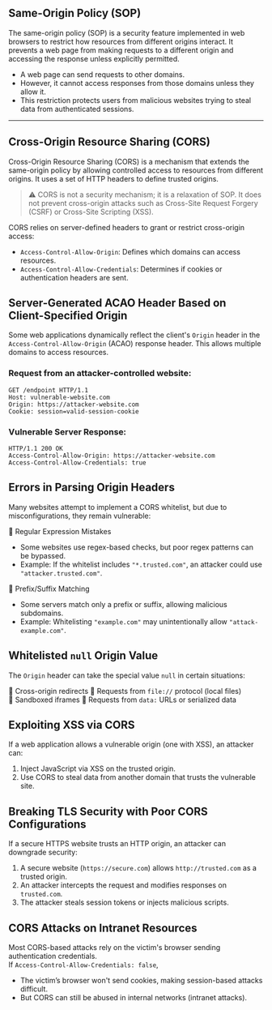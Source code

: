 ## Same-Origin Policy (SOP)

The same-origin policy (SOP) is a security feature implemented in web browsers to restrict how resources from different origins interact. It prevents a web page from making requests to a different origin and accessing the response unless explicitly permitted.  

- A web page can send requests to other domains.  
- However, it cannot access responses from those domains unless they allow it.  
- This restriction protects users from malicious websites trying to steal data from authenticated sessions.  

---

## Cross-Origin Resource Sharing (CORS)

Cross-Origin Resource Sharing (CORS) is a mechanism that extends the same-origin policy by allowing controlled access to resources from different origins. It uses a set of HTTP headers to define trusted origins.  

> ⚠ CORS is not a security mechanism; it is a relaxation of SOP. It does not prevent cross-origin attacks such as Cross-Site Request Forgery (CSRF) or Cross-Site Scripting (XSS).  

CORS relies on server-defined headers to grant or restrict cross-origin access:  
- `Access-Control-Allow-Origin`: Defines which domains can access resources.  
- `Access-Control-Allow-Credentials`: Determines if cookies or authentication headers are sent.  


## Server-Generated ACAO Header Based on Client-Specified Origin

Some web applications dynamically reflect the client's `Origin` header in the `Access-Control-Allow-Origin` (ACAO) response header. This allows multiple domains to access resources.   

### Request from an attacker-controlled website:  

```http
GET /endpoint HTTP/1.1
Host: vulnerable-website.com
Origin: https://attacker-website.com
Cookie: session=valid-session-cookie
```

### Vulnerable Server Response:

```http
HTTP/1.1 200 OK
Access-Control-Allow-Origin: https://attacker-website.com
Access-Control-Allow-Credentials: true
```

## Errors in Parsing Origin Headers

Many websites attempt to implement a CORS whitelist, but due to misconfigurations, they remain vulnerable:  

🔹 Regular Expression Mistakes  
- Some websites use regex-based checks, but poor regex patterns can be bypassed.  
- Example: If the whitelist includes `"*.trusted.com"`, an attacker could use `"attacker.trusted.com"`.  

🔹 Prefix/Suffix Matching
- Some servers match only a prefix or suffix, allowing malicious subdomains.  
- Example: Whitelisting `"example.com"` may unintentionally allow `"attack-example.com"`.  


## **Whitelisted `null` Origin Value**  

The `Origin` header can take the special value `null` in certain situations:  

🔹 Cross-origin redirects 
🔹 Requests from `file://` protocol (local files)  
🔹 Sandboxed iframes
🔹 Requests from `data:` URLs or serialized data


## Exploiting XSS via CORS

If a web application allows a vulnerable origin (one with XSS), an attacker can:  

1. Inject JavaScript via XSS on the trusted origin.  
2. Use CORS to steal data from another domain that trusts the vulnerable site.  

## Breaking TLS Security with Poor CORS Configurations

If a secure HTTPS website trusts an HTTP origin, an attacker can downgrade security:  

1. A secure website (`https://secure.com`) allows `http://trusted.com` as a trusted origin.  
2. An attacker intercepts the request and modifies responses on `trusted.com`.  
3. The attacker steals session tokens or injects malicious scripts.  


## CORS Attacks on Intranet Resources

Most CORS-based attacks rely on the victim's browser sending authentication credentials.  
If `Access-Control-Allow-Credentials: false`,

- The victim’s browser won't send cookies, making session-based attacks difficult.  
- But CORS can still be abused in internal networks (intranet attacks).  

